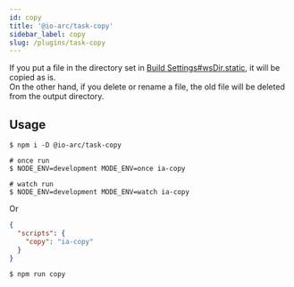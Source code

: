 ```yaml
---
id: copy
title: '@io-arc/task-copy'
sidebar_label: copy
slug: /plugins/task-copy
---
```


If you put a file in the directory set in [Build Settings#wsDir.static](../../configuration/build.md#wsdirstatic), it will be copied as is.  
On the other hand, if you delete or rename a file, the old file will be deleted from the output directory.

## Usage

```shell
$ npm i -D @io-arc/task-copy

# once run
$ NODE_ENV=development MODE_ENV=once ia-copy

# watch run
$ NODE_ENV=development MODE_ENV=watch ia-copy
```

Or

```json title="package.json"
{
  "scripts": {
    "copy": "ia-copy"
  }
}
```

```shell
$ npm run copy
```
